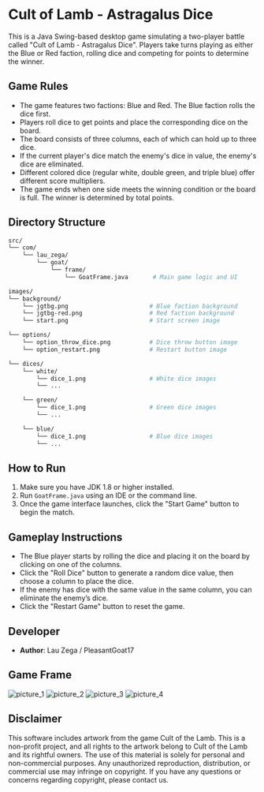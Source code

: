 # Cult of Lamb - Astragalus Dice

This is a Java Swing-based desktop game simulating a two-player battle called "Cult of Lamb - Astragalus Dice". Players take turns playing as either the Blue or Red faction, rolling dice and competing for points to determine the winner.

## Game Rules

- The game features two factions: Blue and Red. The Blue faction rolls the dice first.
- Players roll dice to get points and place the corresponding dice on the board.
- The board consists of three columns, each of which can hold up to three dice.
- If the current player's dice match the enemy's dice in value, the enemy's dice are eliminated.
- Different colored dice (regular white, double green, and triple blue) offer different score multipliers.
- The game ends when one side meets the winning condition or the board is full. The winner is determined by total points.

## Directory Structure

```bash
src/
└── com/
    └── lau_zega/
        └── goat/
            └── frame/
                └── GoatFrame.java       # Main game logic and UI

images/
└── background/
    └── jgtbg.png                       # Blue faction background
    └── jgtbg-red.png                   # Red faction background
    └── start.png                       # Start screen image

└── options/
    └── option_throw_dice.png           # Dice throw button image
    └── option_restart.png              # Restart button image

└── dices/
    └── white/
        └── dice_1.png                  # White dice images
        └── ...

    └── green/
        └── dice_1.png                  # Green dice images
        └── ...

    └── blue/
        └── dice_1.png                  # Blue dice images
        └── ...
```

## How to Run

1. Make sure you have JDK 1.8 or higher installed.
2. Run `GoatFrame.java` using an IDE or the command line.
3. Once the game interface launches, click the "Start Game" button to begin the match.

## Gameplay Instructions

- The Blue player starts by rolling the dice and placing it on the board by clicking on one of the columns.
- Click the "Roll Dice" button to generate a random dice value, then choose a column to place the dice.
- If the enemy has dice with the same value in the same column, you can eliminate the enemy’s dice.
- Click the "Restart Game" button to reset the game.

## Developer

- **Author**: Lau Zega / PleasantGoat17

## Game Frame

  ![picture_1](https://img.picui.cn/free/2024/09/19/66ebdc7da1cb9.png)
  ![picture_2](https://img.picui.cn/free/2024/09/19/66ebdb8f3f978.png)
  ![picture_3](https://img.picui.cn/free/2024/09/19/66ebdbe5bcd62.png) 
  ![picture_4](https://img.picui.cn/free/2024/09/19/66ebdc7e4d7e5.png)  

## Disclaimer

This software includes artwork from the game Cult of the Lamb. This is a non-profit project, and all rights to the artwork belong to Cult of the Lamb and its rightful owners. The use of this material is solely for personal and non-commercial purposes. Any unauthorized reproduction, distribution, or commercial use may infringe on copyright. If you have any questions or concerns regarding copyright, please contact us.
